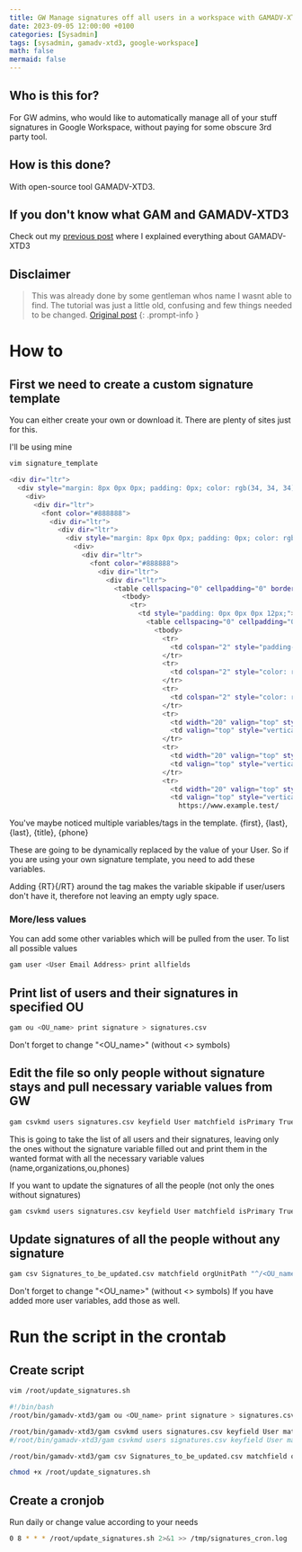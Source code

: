 ```yaml
---
title: GW Manage signatures off all users in a workspace with GAMADV-XTD3
date: 2023-09-05 12:00:00 +0100
categories: [Sysadmin]
tags: [sysadmin, gamadv-xtd3, google-workspace]
math: false
mermaid: false
---
```

## Who is this for?
For GW admins, who would like to automatically manage all of your stuff signatures in Google Workspace, without paying for some obscure 3rd party tool.

## How is this done?
With open-source tool GAMADV-XTD3.

## If you don't know what GAM and GAMADV-XTD3
Check out my [previous post](https://blog.thetechcorner.sk/posts/Upgrade-GAMADV-XTD3-from-GAM/) where I explained everything about GAMADV-XTD3 

## Disclaimer
> This was already done by some gentleman whos name I wasnt able to find. The tutorial was just a little old, confusing and few things needed to be changed. 
[Original post](https://docs.google.com/document/d/1hPOsuh5_45ysdDkFVxjITpDomY7GOWUSpeg3AuUOxqo/view)
{: .prompt-info }


# How to
## First we need to create a custom signature template
You can either create your own or download it. There are plenty of sites just for this.

I'll be using mine
```bash
vim signature_template
```
```bash
<div dir="ltr">
  <div style="margin: 8px 0px 0px; padding: 0px; color: rgb(34, 34, 34); font-family: &quot;Google Sans&quot;, Roboto, RobotoDraft, Helvetica, Arial, sans-serif;">
    <div>
      <div dir="ltr">
        <font color="#888888">
          <div dir="ltr">
            <div dir="ltr">
              <div style="margin: 8px 0px 0px; padding: 0px; color: rgb(34, 34, 34); font-family: &quot;Google Sans&quot;, Roboto, RobotoDraft, Helvetica, Arial, sans-serif;">
                <div>
                  <div dir="ltr">
                    <font color="#888888">
                      <div dir="ltr">
                        <div dir="ltr">
                          <table cellspacing="0" cellpadding="0" border="0" style="background: none; border: 0px; margin: 0px; padding: 0px;">
                            <tbody>
                              <tr>
                                <td style="padding: 0px 0px 0px 12px;">
                                  <table cellspacing="0" cellpadding="0" border="0" style="background: none; border: 0px; margin: 0px; padding: 0px;">
                                    <tbody>
                                      <tr>
                                        <td colspan="2" style="padding-bottom: 5px; color: rgb(149, 183, 4); font-size: 18px;">{first} {last}</td>
                                      </tr>
                                      <tr>
                                        <td colspan="2" style="color: rgb(0, 0, 0); font-size: 14px;"><i>{RT}{title}{/RT}</i></td>
                                      </tr>
                                      <tr>
                                        <td colspan="2" style="color: rgb(0, 0, 0); font-size: 14px;"><strong>bigCompany s.r.o.</strong></td>
                                      </tr>
                                      <tr>
                                        <td width="20" valign="top" style="vertical-align: top; width: 20px; color: rgb(149, 183, 4); font-size: 14px;">p:</td>
                                        <td valign="top" style="vertical-align: top; color: rgb(0, 0, 0); font-size: 14px;">{RT}{phone}{/RT}</td>
                                      </tr>
                                      <tr>
                                        <td width="20" valign="top" style="vertical-align: top; width: 20px; color: rgb(149, 183, 4); font-size: 14px;">a:</td>
                                        <td valign="top" style="vertical-align: top; color: rgb(0, 0, 0); font-size: 14px;">Big Street 69, 333 03 NewYork</td>
                                      </tr>
                                      <tr>
                                        <td width="20" valign="top" style="vertical-align: top; width: 20px; color: rgb(149, 183, 4); font-size: 14px;">w:</td>
                                        <td valign="top" style="vertical-align: top; font-size: 14px;">
                                          https://www.example.test/
```
You've maybe noticed multiple variables/tags in the template. 
{first}, {last}, {last}, {title}, {phone}

These are going to be dynamically replaced by the value of your User. So if you are using your own signature template, you need to add these variables.

Adding {RT}{/RT} around the tag makes the variable skipable if user/users don't have it, therefore not leaving an empty ugly space.

### More/less values
You can add some other variables which will be pulled from the user. To list all possible values
```bash
gam user <User Email Address> print allfields
```

## Print list of users and their signatures in specified OU
```bash
gam ou <OU_name> print signature > signatures.csv
```
Don't forget to change "<OU_name>" (without <> symbols)

## Edit the file so only people without signature stays and pull necessary variable values from GW
```bash
gam csvkmd users signatures.csv keyfield User matchfield isPrimary True skipfield signature '.+' print fields name,organizations,ou,phones > Signatures_to_be_updated.csv
```
This is going to take the list of all users and their signatures, leaving only the ones without the signature variable filled out and print them in the wanted format with all the necessary variable values (name,organizations,ou,phones)

If you want to update the signatures of all the people (not only the ones without signatures)
```bash
gam csvkmd users signatures.csv keyfield User matchfield isPrimary True print fields name,organizations,ou,phones > Signatures_to_be_updated.csv
```

## Update signatures of all the people without any signature
```bash
gam csv Signatures_to_be_updated.csv matchfield orgUnitPath "^/<OU_name>.*" gam user ~primaryEmail signature file signature_template html replace first ~name.givenName replace last ~name.familyName replace title ~organizations.0.title replace phone ~phones.0.value
```
Don't forget to change "<OU_name>" (without <> symbols)
If you have added more user variables, add those as well.


# Run the script in the crontab
## Create script
```bash
vim /root/update_signatures.sh
```

```bash
#!/bin/bash
/root/bin/gamadv-xtd3/gam ou <OU_name> print signature > signatures.csv

/root/bin/gamadv-xtd3/gam csvkmd users signatures.csv keyfield User matchfield isPrimary True skipfield signature '.+' print fields name,organizations,ou,phones > Signatures_to_be_updated.csv
#/root/bin/gamadv-xtd3/gam csvkmd users signatures.csv keyfield User matchfield isPrimary True print fields name,organizations,ou,phones > Signatures_to_be_updated.csv

/root/bin/gamadv-xtd3/gam csv Signatures_to_be_updated.csv matchfield orgUnitPath "^/<OU_name>.*" gam user ~primaryEmail signature file signature_template html replace first ~name.givenName replace last ~name.familyName replace title ~organizations.0.title replace phone ~phones.0.value
```
```bash
chmod +x /root/update_signatures.sh
```

## Create a cronjob
Run daily or change value according to your needs

```bash
0 8 * * * /root/update_signatures.sh 2>&1 >> /tmp/signatures_cron.log
```

